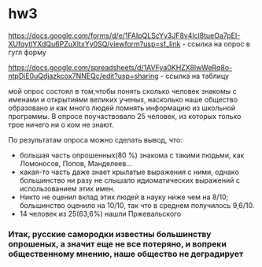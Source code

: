 # hw3

https://docs.google.com/forms/d/e/1FAIpQLScYv3JF8v4lcl8tueOa7pEI-XUfqytlYXdQu6PZuXltxYy0SQ/viewform?usp=sf_link - ссылка на опрос в гугл форму

https://docs.google.com/spreadsheets/d/1AVFya0KHZX8lwWeRq8o-ntpDiE0uQdjazkcox7NNEQc/edit?usp=sharing - ссылка на таблицу


мой опрос состоял в том,чтобы понять сколько человек знакомы с именами и открытиями великих ученых, насколько наше общество образовано и как много людей помнять информацию из школьной программы.  В опросе поучаствовало 25 человек, из которых только трое ничего ни о ком не знают. 


По результатам опроса можно сделать вывод, что:

+ большая часть опрошенных(80 %) знакома с такими людьми, как Ломоносов, Попов, Манделеев...
+ какая-то часть даже знает крылатые выражения с ними, однако большинство ни разу не слышало идиоматических выражений с использованием этих имен. 
+ Никто не оценил вклад этих людей в науку ниже чем на 8/10; большинство оценило на 10/10, так что в среднем получилось 9,6/10.
+ 14 человек из 25(63,6%) нашли Пржевальского

### Итак, русские самородки известны большинству опрошеных, а значит еще не все потеряно, и вопреки общественному мнению, наше общество не деградирует
